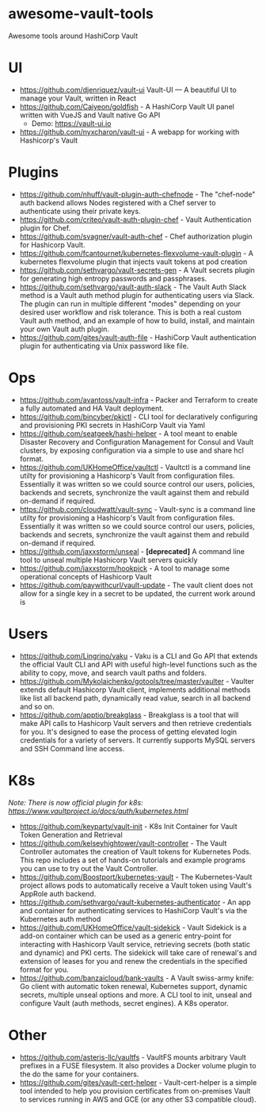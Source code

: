 # awesome-vault-tools
Awesome tools around HashiCorp Vault

# UI
- https://github.com/djenriquez/vault-ui Vault-UI — A beautiful UI to manage your Vault, written in React
- https://github.com/Caiyeon/goldfish - A HashiCorp Vault UI panel written with VueJS and Vault native Go API
  - Demo: https://vault-ui.io
- https://github.com/nyxcharon/vault-ui -  A webapp for working with Hashicorp's Vault

# Plugins
- https://github.com/nhuff/vault-plugin-auth-chefnode - The "chef-node" auth backend allows Nodes registered with a Chef server to authenticate using their private keys.
- https://github.com/criteo/vault-auth-plugin-chef - Vault Authentication plugin for Chef.
- https://github.com/svagner/vault-auth-chef - Chef authorization plugin for Hashicorp Vault.
- https://github.com/fcantournet/kubernetes-flexvolume-vault-plugin - A kubernetes flexvolume plugin that injects vault tokens at pod creation
- https://github.com/sethvargo/vault-secrets-gen - A Vault secrets plugin for generating high entropy passwords and passphrases.
- https://github.com/sethvargo/vault-auth-slack - The Vault Auth Slack method is a Vault auth method plugin for authenticating users via Slack. The plugin can run in multiple different "modes" depending on your desired user workflow and risk tolerance. This is both a real custom Vault auth method, and an example of how to build, install, and maintain your own Vault auth plugin.
- https://github.com/gites/vault-auth-file - HashiCorp Vault authentication plugin for authenticating via Unix password like file.

# Ops
- https://github.com/avantoss/vault-infra -  Packer and Terraform to create a fully automated and HA Vault deployment.
- https://github.com/bincyber/pkictl - CLI tool for declaratively configuring and provisioning PKI secrets in HashiCorp Vault via Yaml
- https://github.com/seatgeek/hashi-helper - A tool meant to enable Disaster Recovery and Configuration Management for Consul and Vault clusters, by exposing configuration via a simple to use and share hcl format.
- https://github.com/UKHomeOffice/vaultctl - Vaultctl is a command line utilty for provisioning a Hashicorp's Vault from configuration files. Essentially it was written so we could source control our users, policies, backends and secrets, synchronize the vault against them and rebuild on-demand if required.
- https://github.com/cloudwatt/vault-sync - Vault-sync is a command line utilty for provisioning a Hashicorp's Vault from configuration files. Essentially it was written so we could source control our users, policies, backends and secrets, synchronize the vault against them and rebuild on-demand if required.
- https://github.com/jaxxstorm/unseal - **[deprecated]** A command line tool to unseal multiple Hashicorp Vault servers quickly
- https://github.com/jaxxstorm/hookpick - A tool to manage some operational concepts of Hashicorp Vault
- https://github.com/paywithcurl/vault-update - The vault client does not allow for a single key in a secret to be updated, the current work around is

# Users
- https://github.com/Lingrino/vaku - Vaku is a CLI and Go API that extends the official Vault CLI and API with useful high-level functions such as the ability to copy, move, and search vault paths and folders.
- https://github.com/Mykolaichenko/gotools/tree/master/vaulter - Vaulter extends default Hashicorp Vault client, implements additional methods like list all backend path, dynamically read value, search in all backend and so on.
- https://github.com/apptio/breakglass - Breakglass is a tool that will make API calls to Hashicorp Vault servers and then retrieve credentials for you. It's designed to ease the process of getting elevated login credentials for a variety of servers. It currently supports MySQL servers and SSH Command line access.

# K8s
*Note: There is now official plugin for k8s: https://www.vaultproject.io/docs/auth/kubernetes.html*
- https://github.com/keyparty/vault-init - K8s Init Container for Vault Token Generation and Retrieval
- https://github.com/kelseyhightower/vault-controller - The Vault Controller automates the creation of Vault tokens for Kubernetes Pods. This repo includes a set of hands-on tutorials and example programs you can use to try out the Vault Controller.
- https://github.com/Boostport/kubernetes-vault - The Kubernetes-Vault project allows pods to automatically receive a Vault token using Vault's AppRole auth backend.
- https://github.com/sethvargo/vault-kubernetes-authenticator - An app and container for authenticating services to HashiCorp Vault's via the Kubernetes auth method
- https://github.com/UKHomeOffice/vault-sidekick - Vault Sidekick is a add-on container which can be used as a generic entry-point for interacting with Hashicorp Vault service, retrieving secrets (both static and dynamic) and PKI certs. The sidekick will take care of renewal's and extension of leases for you and renew the credentials in the specified format for you.
- https://github.com/banzaicloud/bank-vaults - A Vault swiss-army knife: Go client with automatic token renewal, Kubernetes support, dynamic secrets, multiple unseal options and more. A CLI tool to init, unseal and configure Vault (auth methods, secret engines). A K8s operator.

# Other
- https://github.com/asteris-llc/vaultfs - VaultFS mounts arbitrary Vault prefixes in a FUSE filesystem. It also provides a Docker volume plugin to the do the same for your containers.
- https://github.com/gites/vault-cert-helper -
Vault-cert-helper is a simple tool intended to help you provision certificates from on-premises Vault to services running in AWS and GCE (or any other S3 compatible cloud).
